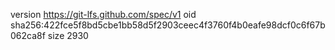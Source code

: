 version https://git-lfs.github.com/spec/v1
oid sha256:422fce5f8bd5cbe1bb58d5f2903ceec4f3760f4b0eafe98dcf0c6f67b062ca8f
size 2930
